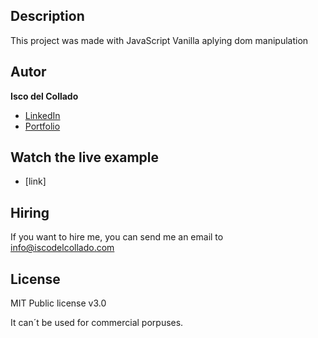## Description
This project was made with JavaScript Vanilla aplying dom manipulation


## Autor
**Isco del Collado**

* [LinkedIn](https://www.linkedin.com/in/iscodelcollado/)
* [Portfolio](https://iscodelcollado.com)

## Watch the live example
- [link]


## Hiring 

If you want to hire me, you can send me an email to info@iscodelcollado.com

## License 

MIT Public license v3.0

It can´t be used for commercial porpuses.
